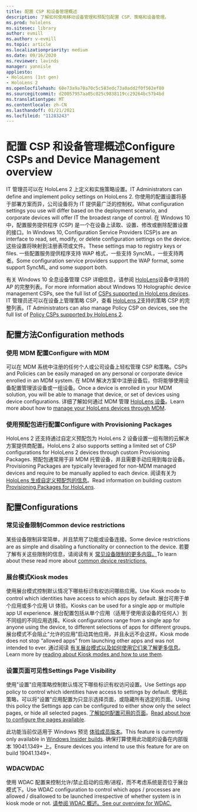```yaml
---
title: 配置 CSP 和设备管理概述
description: 了解如何使用移动设备管理和预配包配置 CSP、策略和设备管理。
ms.prod: hololens
ms.sitesec: library
author: evmill
ms.author: v-evmill
ms.topic: article
ms.localizationpriority: medium
ms.date: 09/16/2020
ms.reviewer: lavinds
manager: yannisle
appliesto:
- HoloLens (1st gen)
- HoloLens 2
ms.openlocfilehash: 60e73a9a70a70c5c583edc73a0add2f0f502ef80
ms.sourcegitcommit: d20057957aa05c025c9838119cc29264bc57b4bd
ms.translationtype: MT
ms.contentlocale: zh-CN
ms.lasthandoff: 01/21/2021
ms.locfileid: "11283243"
---
```

# <span data-ttu-id="6dc89-103">配置 CSP 和设备管理概述</span><span class="sxs-lookup"><span data-stu-id="6dc89-103">Configure CSPs and Device Management overview</span></span>

<span data-ttu-id="6dc89-104">IT 管理员可以在 HoloLens 2 上定义和实施策略设置。</span><span class="sxs-lookup"><span data-stu-id="6dc89-104">IT Administrators can define and implement policy settings on HoloLens 2.</span></span> <span data-ttu-id="6dc89-105">你使用的配置设置将基于部署方案而异，公司设备将为 IT 提供最广泛的控制权。</span><span class="sxs-lookup"><span data-stu-id="6dc89-105">What configuration settings you use will differ based on the deployment scenario, and corporate devices will offer IT the broadest range of control.</span></span> <span data-ttu-id="6dc89-106">在 Windows 10 中，配置服务提供程序 (CSP) 是一个在设备上读取、设置、修改或删除配置设置的接口。</span><span class="sxs-lookup"><span data-stu-id="6dc89-106">In Windows 10, Configuration Service Providers (CSP)s are an interface to read, set, modify, or delete configuration settings on the device.</span></span> <span data-ttu-id="6dc89-107">这些设置将映射到注册表项或文件。</span><span class="sxs-lookup"><span data-stu-id="6dc89-107">These settings map to registry keys or files.</span></span> <span data-ttu-id="6dc89-108">一些配置服务提供程序支持 WAP 格式，一些支持 SyncML，一些支持两者。</span><span class="sxs-lookup"><span data-stu-id="6dc89-108">Some configuration service providers support the WAP format, some support SyncML, and some support both.</span></span>

<span data-ttu-id="6dc89-109">有关 Windows 10 全息设备管理 CSP 详细信息，请参阅 [HoloLens](https://docs.microsoft.com/windows/client-management/mdm/configuration-service-provider-reference#hololens)设备中支持的 AP 的完整列表。</span><span class="sxs-lookup"><span data-stu-id="6dc89-109">For more information about Windows 10 Holographic device management CSPs, see the full list of [CSPs supported in HoloLens devices](https://docs.microsoft.com/windows/client-management/mdm/configuration-service-provider-reference#hololens).</span></span>
<span data-ttu-id="6dc89-110">IT 管理员还可以在设备上管理策略 CSP，查看 [HoloLens 2](https://docs.microsoft.com/windows/client-management/mdm/policy-csps-supported-by-hololens2)支持的策略 CSP 的完整列表。</span><span class="sxs-lookup"><span data-stu-id="6dc89-110">IT Administrators can also manage Policy CSP on devices, see the full list of [Policy CSPs supported by HoloLens 2](https://docs.microsoft.com/windows/client-management/mdm/policy-csps-supported-by-hololens2).</span></span>

## <span data-ttu-id="6dc89-111">配置方法</span><span class="sxs-lookup"><span data-stu-id="6dc89-111">Configuration methods</span></span>

### <span data-ttu-id="6dc89-112">使用 MDM 配置</span><span class="sxs-lookup"><span data-stu-id="6dc89-112">Configure with MDM</span></span>

<span data-ttu-id="6dc89-113">可以在 MDM 系统中注册的任何个人或公司设备上轻松管理 CSP 和策略。</span><span class="sxs-lookup"><span data-stu-id="6dc89-113">CSPs and Policies can be easily managed on any personal or corporate device enrolled in an MDM system.</span></span> <span data-ttu-id="6dc89-114">在 MDM 解决方案中注册设备后，你将能够使用设备配置管理该设备或一组设备。</span><span class="sxs-lookup"><span data-stu-id="6dc89-114">Once a device is enrolled in your MDM solution, you will be able to manage that device, or set of devices using device configurations.</span></span> <span data-ttu-id="6dc89-115">详细了解如何通过 MDM 管理 [HoloLens 设备](hololens-mdm-configure.md)。</span><span class="sxs-lookup"><span data-stu-id="6dc89-115">Learn more about how to [manage your HoloLens devices through MDM](hololens-mdm-configure.md).</span></span>

### <span data-ttu-id="6dc89-116">使用预配包进行配置</span><span class="sxs-lookup"><span data-stu-id="6dc89-116">Configure with Provisioning Packages</span></span>

<span data-ttu-id="6dc89-117">HoloLens 2 还支持通过自定义预配包为 HoloLens 2 设备设置一组有限的云解决方案提供商配置。</span><span class="sxs-lookup"><span data-stu-id="6dc89-117">HoloLens 2 also supports setting a limited set of CSP configurations for HoloLens 2 devices through custom Provisioning Packages.</span></span> <span data-ttu-id="6dc89-118">预配包通常用于非 MDM 托管设备，并且需要手动应用到每台设备。</span><span class="sxs-lookup"><span data-stu-id="6dc89-118">Provisioning Packages are typically leveraged for non-MDM managed devices and require to be manually applied to each device.</span></span> <span data-ttu-id="6dc89-119">阅读有关为 [HoloLens 生成自定义预配包的信息](https://docs.microsoft.com/hololens/hololens-provisioning)。</span><span class="sxs-lookup"><span data-stu-id="6dc89-119">Read information on building custom [Provisioning Packages for HoloLens](https://docs.microsoft.com/hololens/hololens-provisioning).</span></span>

## <span data-ttu-id="6dc89-120">配置</span><span class="sxs-lookup"><span data-stu-id="6dc89-120">Configurations</span></span>

### <span data-ttu-id="6dc89-121">常见设备限制</span><span class="sxs-lookup"><span data-stu-id="6dc89-121">Common device restrictions</span></span>

<span data-ttu-id="6dc89-122">某些设备限制非常简单，并且禁用了功能或设备连接。</span><span class="sxs-lookup"><span data-stu-id="6dc89-122">Some device restrictions are as simple and disabling a functionality or connection to the device.</span></span> <span data-ttu-id="6dc89-123">若要了解有关这些限制的信息，请阅读有关 [常见设备限制的更多内容。](hololens-common-device-restrictions.md)</span><span class="sxs-lookup"><span data-stu-id="6dc89-123">To learn about these read more about [common device restrictions.](hololens-common-device-restrictions.md)</span></span>

### <span data-ttu-id="6dc89-124">展台模式</span><span class="sxs-lookup"><span data-stu-id="6dc89-124">Kiosk modes</span></span>

<span data-ttu-id="6dc89-125">使用展台模式控制默认情况下哪些标识有权访问哪些应用。</span><span class="sxs-lookup"><span data-stu-id="6dc89-125">Use Kiosk mode to control which identities have access to which apps by default.</span></span> <span data-ttu-id="6dc89-126">展台可用于单个应用或多个应用 UI 体验。</span><span class="sxs-lookup"><span data-stu-id="6dc89-126">Kiosks can be used for a single app or multiple app UI experience.</span></span> <span data-ttu-id="6dc89-127">展台配置包括从单个应用（适用于使用该设备的任何人）到不同组的不同应用选择。</span><span class="sxs-lookup"><span data-stu-id="6dc89-127">Kiosk configurations range from a single app for anyone using the device, to different selections of apps for different groups.</span></span> <span data-ttu-id="6dc89-128">展台模式不会阻止"允许的应用"启动其他应用，并且永远不会这样。</span><span class="sxs-lookup"><span data-stu-id="6dc89-128">Kiosk mode does not stop “allowed apps” from launching other apps and was not intended to ever.</span></span> <span data-ttu-id="6dc89-129">通过阅读 [有关展台模式以及如何使用它们来了解更多信息](hololens-kiosk.md)。</span><span class="sxs-lookup"><span data-stu-id="6dc89-129">Learn more by [reading about Kiosk modes and how to use them](hololens-kiosk.md).</span></span>

### <span data-ttu-id="6dc89-130">设置页面可见性</span><span class="sxs-lookup"><span data-stu-id="6dc89-130">Settings Page Visibility</span></span>

<span data-ttu-id="6dc89-131">使用"设置"应用策略控制默认情况下哪些标识有权访问设置。</span><span class="sxs-lookup"><span data-stu-id="6dc89-131">Use Settings app policy to control which identities have access to settings by default.</span></span> <span data-ttu-id="6dc89-132">使用此策略，可以将"设置"应用配置为只显示选择页面，或隐藏所有选定的页面。</span><span class="sxs-lookup"><span data-stu-id="6dc89-132">Using this policy the Settings app can be configured to either show only the select pages, or hide all selected pages.</span></span> <span data-ttu-id="6dc89-133">[了解如何配置可用的页面](settings-uri-list.md)。</span><span class="sxs-lookup"><span data-stu-id="6dc89-133">[Read about how to configure the pages available](settings-uri-list.md).</span></span>

<span data-ttu-id="6dc89-134">此功能当前仅适用于 Windows 预览 [体验成员版本](hololens-insider.md)。</span><span class="sxs-lookup"><span data-stu-id="6dc89-134">This feature is currently only available in [Windows Insider builds](hololens-insider.md).</span></span> <span data-ttu-id="6dc89-135">确保打算使用此功能的设备在内部版本 19041.1349+ 上。</span><span class="sxs-lookup"><span data-stu-id="6dc89-135">Ensure devices you intend to use this feature for are on build 19041.1349+.</span></span>

### <span data-ttu-id="6dc89-136">WDAC</span><span class="sxs-lookup"><span data-stu-id="6dc89-136">WDAC</span></span>

<span data-ttu-id="6dc89-137">使用 WDAC 配置来控制允许/禁止启动的应用/进程，而不考虑系统是否位于展台模式下。</span><span class="sxs-lookup"><span data-stu-id="6dc89-137">Use WDAC configuration to control which apps / processes are allowed / disallowed to be launched irrespective of whether system is in kiosk mode or not.</span></span>
[<span data-ttu-id="6dc89-138">请参阅 WDAC 概述。</span><span class="sxs-lookup"><span data-stu-id="6dc89-138">See our overview for WDAC.</span></span>](windows-defender-application-control-wdac.md)
